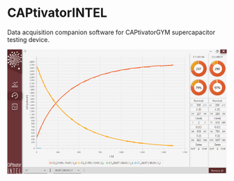 # CAPtivatorINTEL

Data acquisition companion software for CAPtivatorGYM supercapacitor testing device.


![alt text](https://raw.githubusercontent.com/Nikolichnik/CAPtivatorINTEL/master/resources/screenshot2.png)
